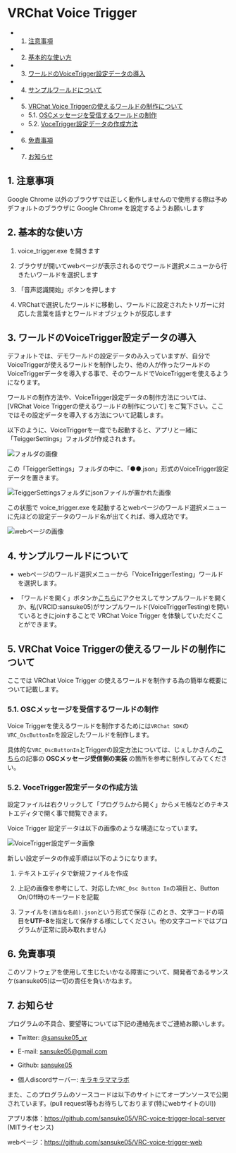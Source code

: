 # VRChat Voice Trigger

<!-- vscode-markdown-toc -->
* 1. [注意事項](#0)
* 2. [基本的な使い方](#-1)
* 3. [ワールドのVoiceTrigger設定データの導入](#VoiceTrigger)
* 4. [サンプルワールドについて](#-2)
* 5. [VRChat Voice Triggerの使えるワールドの制作について](#VRChatVoiceTrigger)
	* 5.1. [OSCメッセージを受信するワールドの制作](#OSC)
	* 5.2. [VoceTrigger設定データの作成方法](#VoceTrigger)
* 6. [免責事項](#-3)
* 7. [お知らせ](#-4)

<!-- vscode-markdown-toc-config
	numbering=true
	autoSave=true
	/vscode-markdown-toc-config -->
<!-- /vscode-markdown-toc -->

##  1. <a name='0'></a>注意事項

Google Chrome 以外のブラウザでは正しく動作しませんので使用する際は予めデフォルトのブラウザに Google Chrome を設定するようお願いします

##  2. <a name='-1'></a>基本的な使い方

1. voice_trigger.exe を開きます

2. ブラウザが開いてwebページが表示されるのでワールド選択メニューから行きたいワールドを選択します

3. 「音声認識開始」ボタンを押します

4. VRChatで選択したワールドに移動し、ワールドに設定されたトリガーに対応した言葉を話すとワールドオブジェクトが反応します

##  3. <a name='VoiceTrigger'></a>ワールドのVoiceTrigger設定データの導入

デフォルトでは、デモワールドの設定データのみ入っていますが、自分でVoiceTriggerが使えるワールドを制作したり、他の人が作ったワールドのVoiceTriggerデータを導入する事で、そのワールドでVoiceTriggerを使えるようになります。

ワールドの制作方法や、VoiceTrigger設定データの制作方法については、[VRChat Voice Triggerの使えるワールドの制作について] をご覧下さい。ここではその設定データを導入する方法について記載します。

以下のように、VoiceTriggerを一度でも起動すると、アプリと一緒に「TeiggerSettings」フォルダが作成されます。

![フォルダの画像](img/voice_trigger_folder.png)

この「TeiggerSettings」フォルダの中に、「●●.json」形式のVoiceTrigger設定データを置きます。

![TeiggerSettingsフォルダにjsonファイルが置かれた画像](img/trigger_settings_folder.png)

この状態で voice_trigger.exe を起動するとwebページのワールド選択メニューに先ほどの設定データのワールド名が出てくれば、導入成功です。

![webページの画像](img/web_screen.png)

##  4. <a name='-2'></a>サンプルワールドについて

- webページのワールド選択メニューから「VoiceTriggerTesting」ワールドを選択します。

- 「ワールドを開く」ボタンか[こちら](https://vrchat.com/home/world/wrld_5d9e20c4-b510-4c80-83d9-ac0f95596dd9)にアクセスしてサンプルワールドを開くか、私(VRCID:sansuke05)がサンプルワールド(VoiceTriggerTesting)を開いているときにjoinすることで VRChat Voice Trigger を体験していただくことができます。

##  5. <a name='VRChatVoiceTrigger'></a>VRChat Voice Triggerの使えるワールドの制作について

ここでは VRChat Voice Trigger の使えるワールドを制作する為の簡単な概要について記載します。

###  5.1. <a name='OSC'></a>OSCメッセージを受信するワールドの制作

Voice Triggerを使えるワールドを制作するためには`VRChat SDK`の`VRC_OscButtonIn`を設定したワールドを制作します。

具体的な`VRC_OscButtonIn`とTriggerの設定方法については、じぇしかさんの[こちら](https://jscmla1118.hatenablog.com/entry/2018/11/10/184833)の記事の **OSCメッセージ受信側の実装** の箇所を参考に制作してみてください。

###  5.2. <a name='VoceTrigger'></a>VoceTrigger設定データの作成方法

設定ファイルは右クリックして「プログラムから開く」からメモ帳などのテキストエディタで開く事で閲覧できます。

Voice Trigger 設定データは以下の画像のような構造になっています。

![VoiceTrigger設定データ画像](img/TriggerSetting.png)

新しい設定データの作成手順は以下のようになります。

1. テキストエディタで新規ファイルを作成

2. 上記の画像を参考にして、対応した`VRC_Osc Button In`の項目と、Button On/Off時のキーワードを記載

3. ファイルを`(適当な名前).json`という形式で保存 (このとき、文字コードの項目を**UTF-8**を指定して保存する様にしてください。他の文字コードではプログラムが正常に読み取れません)

##  6. <a name='-3'></a>免責事項

このソフトウェアを使用して生じたいかなる障害について、開発者であるサンスケ(sansuke05)は一切の責任を負いかねます。

##  7. <a name='-4'></a>お知らせ

プログラムの不具合、要望等については下記の連絡先までご連絡お願いします。

- Twitter: [@sansuke05_vr](https://twitter.com/sansuke05_vr)

- E-mail: sansuke05@gmail.com

- Github: [sansuke05](https://github.com/sansuke05)

- 個人discordサーバー: [キラキラママラボ](https://discord.gg/XYAcZhc)

また、このプログラムのソースコードは以下のサイトにてオープンソースで公開されています。(pull request等もお待ちしております(特にwebサイトのUI))

アプリ本体：https://github.com/sansuke05/VRC-voice-trigger-local-server (MITライセンス)

webページ：https://github.com/sansuke05/VRC-voice-trigger-web